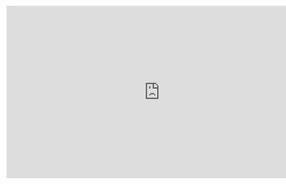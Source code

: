 

<iframe style="border: 1px solid rgba(0, 0, 0, 0.1);" width="800" height="450" src="https://www.figma.com/embed?embed_host=share&url=https%3A%2F%2Fwww.figma.com%2Fproto%2FLBbSvZSTOUSZtRqt5HWdP2%2FHifi-Prototype%3Fnode-id%3D1191%253A5563%26scaling%3Dscale-down%26page-id%3D1191%253A5562%26starting-point-node-id%3D1191%253A5563%26show-proto-sidebar%3D1" allowfullscreen></iframe>
